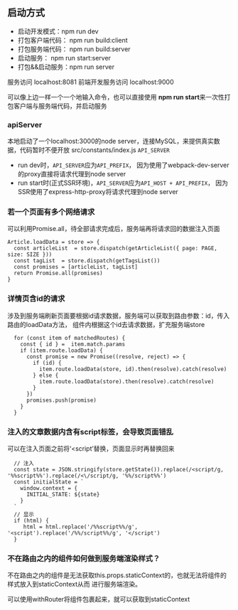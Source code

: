 ## 启动方式
* 启动开发模式：npm run dev
* 打包客户端代码： npm run build:client
* 打包服务端代码： npm run build:server
* 启动服务： npm run start:server
* 打包&&启动服务：npm run server

服务访问 localhost:8081
前端开发服务访问 localhost:9000

可以像上边一样一个一个地输入命令，也可以直接使用 **npm run start**来一次性打包客户端与服务端代码，并启动服务

### apiServer
本地启动了一个localhost:3000的node server，连接MySQL，来提供真实数据，代码暂时不便开放
src/constants/index.js  `API_SERVER`
* run dev时，`API_SERVER`应为`API_PREFIX`， 因为使用了webpack-dev-server的proxy直接将请求代理到node server
* run start时(正式SSR环境)，`API_SERVER`应为`API_HOST + API_PREFIX`， 因为SSR使用了express-http-proxy将请求代理到node server

### 若一个页面有多个网络请求
可以利用Promise.all，待全部请求完成后，服务端再将请求回的数据注入页面
```
Article.loadData = store => {
  const articleList  = store.dispatch(getArticleList({ page: PAGE, size: SIZE }))
  const tagList  = store.dispatch(getTagsList())
  const promises = [articleList, tagList]
  return Promise.all(promises)
}
```

### 详情页含id的请求
涉及到服务端刷新页面要根据id请求数据，服务端可以获取到路由参数：id，传入路由的loadData方法，
组件内根据这个id去请求数据，扩充服务端store
```
  for (const item of matchedRoutes) {
    const { id } =  item.match.params
    if (item.route.loadData) {
      const promise = new Promise((resolve, reject) => {
        if (id) {
          item.route.loadData(store, id).then(resolve).catch(resolve)
        } else {
          item.route.loadData(store).then(resolve).catch(resolve)
        }
      })
      promises.push(promise)
    }
  }
```
### 注入的文章数据内含有script标签，会导致页面错乱
可以在注入页面之前将‘<script’替换，页面显示时再替换回来
```
  // 注入
  const state = JSON.stringify(store.getState()).replace(/<script/g, '%%script%%').replace(/<\/script/g, '%%/script%%')
  const initialState = `
    window.context = {
      INITIAL_STATE: ${state}
    }
  `
  // 显示
  if (html) {
     html = html.replace('/%%script%%/g', '<script').replace('/%%/script%%/g', '</script')
  }
```
### 不在路由之内的组件如何做到服务端渲染样式？
不在路由之内的组件是无法获取this.props.staticContext的，也就无法将组件的样式放入到staticContext从而
进行服务端渲染。

可以使用withRouter将组件包裹起来，就可以获取到staticContext
